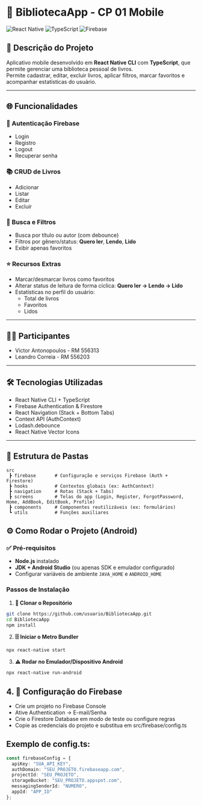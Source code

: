 # 📌 BibliotecaApp - CP 01 Mobile

![React Native](https://img.shields.io/badge/React_Native-61DAFB?style=for-the-badge&logo=react) ![TypeScript](https://img.shields.io/badge/TypeScript-3178C6?style=for-the-badge&logo=typescript) ![Firebase](https://img.shields.io/badge/Firebase-FFCA28?style=for-the-badge&logo=firebase)

## 📖 Descrição do Projeto

Aplicativo mobile desenvolvido em **React Native CLI** com **TypeScript**, que permite gerenciar uma biblioteca pessoal de livros.  
Permite cadastrar, editar, excluir livros, aplicar filtros, marcar favoritos e acompanhar estatísticas do usuário.

---

## 🌐 Funcionalidades

### 🔑 Autenticação Firebase
- Login  
- Registro  
- Logout  
- Recuperar senha  

### 📚 CRUD de Livros
- Adicionar  
- Listar  
- Editar  
- Excluir  

### 🔎 Busca e Filtros
- Busca por título ou autor (com debounce)  
- Filtros por gênero/status: **Quero ler**, **Lendo**, **Lido**  
- Exibir apenas favoritos  

### ⭐ Recursos Extras
- Marcar/desmarcar livros como favoritos  
- Alterar status de leitura de forma cíclica: **Quero ler → Lendo → Lido**  
- Estatísticas no perfil do usuário:
  - Total de livros  
  - Favoritos  
  - Lidos  

---

## 👨‍💻 Participantes

- Victor Antonopoulos - RM 556313  
- Leandro Correia - RM 556203  

---

## 🛠️ Tecnologias Utilizadas

- React Native CLI + TypeScript  
- Firebase Authentication & Firestore  
- React Navigation (Stack + Bottom Tabs)  
- Context API (AuthContext)  
- Lodash.debounce  
- React Native Vector Icons  

---

## 📂 Estrutura de Pastas

```text
src
 ┣ firebase       # Configuração e serviços Firebase (Auth + Firestore)
 ┣ hooks          # Contextos globais (ex: AuthContext)
 ┣ navigation     # Rotas (Stack + Tabs)
 ┣ screens        # Telas do app (Login, Register, ForgotPassword, Home, AddBook, EditBook, Profile)
 ┣ components     # Componentes reutilizáveis (ex: formulários)
 ┗ utils          # Funções auxiliares
```
## ⚙️ Como Rodar o Projeto (Android)

### ✅ Pré-requisitos
- **Node.js** instalado  
- **JDK + Android Studio** (ou apenas SDK e emulador configurado)  
- Configurar variáveis de ambiente `JAVA_HOME` e `ANDROID_HOME`  

### Passos de Instalação

1. **🔽 Clonar o Repositório**
```bash
git clone https://github.com/usuario/BibliotecaApp.git
cd BibliotecaApp
npm install
```

2. **🗄️ Iniciar o Metro Bundler**
```bash
npx react-native start
```
3. **⚠️ Rodar no Emulador/Dispositivo Android**
```bash
npx react-native run-android

```
## 4. 🔑 Configuração do Firebase

- Crie um projeto no Firebase Console  
- Ative Authentication → E-mail/Senha
- Crie o Firestore Database em modo de teste ou configure regras
- Copie as credenciais do projeto e substitua em src/firebase/config.ts
  
 ## Exemplo de config.ts:
```ts
const firebaseConfig = {
  apiKey: "SUA_API_KEY",
  authDomain: "SEU_PROJETO.firebaseapp.com",
  projectId: "SEU_PROJETO",
  storageBucket: "SEU_PROJETO.appspot.com",
  messagingSenderId: "NUMERO",
  appId: "APP_ID"
};

```
